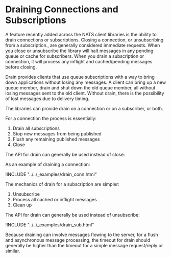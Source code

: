 # Draining Connections and Subscriptions

A feature recently added across the NATS client libraries is the ability to drain connections or subscriptions. Closing a connection, or unsubscribing from a subscription., are generally considered immediate requests. When you close or unsubscribe the library will halt messages in any pending queue or cache for subscribers. When you drain a subscription or connection, it will process any inflight and cached/pending messages before closing.

Drain provides clients that use queue subscriptions with a way to bring down applications without losing any messages. A client can bring up a new queue member, drain and shut down the old queue member, all without losing messages sent to the old client. Without drain, there is the possibility of lost messages due to delivery timing.

The libraries can provide drain on a connection or on a subscriber, or both.

For a connection the process is essentially:

  1. Drain all subscriptions
  2. Stop new messages from being published
  3. Flush any remaining published messages
  4. Close

The API for drain can generally be used instead of close:

As an example of draining a connection:

!INCLUDE "../../_examples/drain_conn.html"

The mechanics of drain for a subscription are simpler:

 1. Unsubscribe
 2. Process all cached or inflight messages
 3. Clean up

The API for drain can generally be used instead of unsubscribe:

!INCLUDE "../../_examples/drain_sub.html"

Because draining can involve messages flowing to the server, for a flush and asynchronous message processing, the timeout for drain should generally be higher than the timeout for a simple message request/reply or similar.